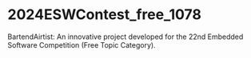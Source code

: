 # 2024ESWContest_free_1078
BartendAirtist: An innovative project developed for the 22nd Embedded Software Competition (Free Topic Category).
